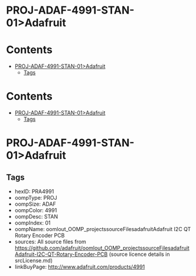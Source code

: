 
PROJ-ADAF-4991-STAN-01>Adafruit
===============================

Contents
========

* [PROJ-ADAF-4991-STAN-01>Adafruit](#proj-adaf-4991-stan-01adafruit)
	* [Tags](#tags)

Contents
========

* [PROJ-ADAF-4991-STAN-01>Adafruit](#proj-adaf-4991-stan-01adafruit)
	* [Tags](#tags)

# PROJ-ADAF-4991-STAN-01>Adafruit

## Tags

- hexID: PRA4991
- oompType: PROJ
- oompSize: ADAF
- oompColor: 4991
- oompDesc: STAN
- oompIndex: 01
- oompName: oomlout_OOMP_projectssourceFilesadafruitAdafruit I2C QT Rotary Encoder PCB
- sources: All source files from https://github.com/adafruit/oomlout_OOMP_projectssourceFilesadafruitAdafruit-I2C-QT-Rotary-Encoder-PCB (source licence details in srcLicense.md)
- linkBuyPage: http://www.adafruit.com/products/4991
